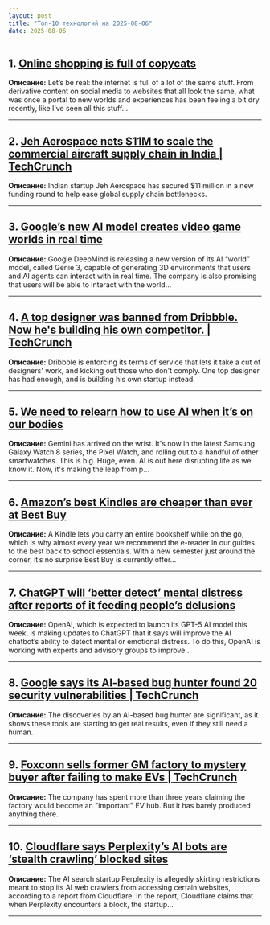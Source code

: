 ```yaml
---
layout: post
title: "Топ-10 технологий на 2025-08-06"
date: 2025-08-06
---
```


## 1. [Online shopping is full of copycats](https://www.theverge.com/news/714572/dupes-blogilates-cassey-ho-fast-fashion-fabscrap)

**Описание:** Let’s be real: the internet is full of a lot of the same stuff. From derivative content on social media to websites that all look the same, what was once a portal to new worlds and experiences has been feeling a bit dry recently, like I’ve seen all this stuff…

---

## 2. [Jeh Aerospace nets $11M to scale the commercial aircraft supply chain in India | TechCrunch](https://techcrunch.com/2025/08/04/jeh-aerospace-nets-11m-to-scale-the-commercial-aircraft-supply-chain-in-india/)

**Описание:** Indian startup Jeh Aerospace has secured $11 million in a new funding round to help ease global supply chain bottlenecks.

---

## 3. [Google’s new AI model creates video game worlds in real time](https://www.theverge.com/news/718723/google-ai-genie-3-model-video-game-worlds-real-time)

**Описание:** Google DeepMind is releasing a new version of its AI “world” model, called Genie 3, capable of generating 3D environments that users and AI agents can interact with in real time. The company is also promising that users will be able to interact with the world…

---

## 4. [A top designer was banned from Dribbble. Now he's building his own competitor. | TechCrunch](https://techcrunch.com/2025/08/04/a-top-designer-was-banned-from-dribbble-now-hes-building-his-own-competitor/)

**Описание:** Dribbble is enforcing its terms of service that lets it take a cut of designers' work, and kicking out those who don't comply. One top designer has had enough, and is building his own startup instead.

---

## 5. [We need to relearn how to use AI when it’s on our bodies](https://www.theverge.com/analysis/718390/gemini-wear-os-smartwatches-ai)

**Описание:** Gemini has arrived on the wrist. It's now in the latest Samsung Galaxy Watch 8 series, the Pixel Watch, and rolling out to a handful of other smartwatches. This is big. Huge, even. AI is out here disrupting life as we know it. Now, it's making the leap from p…

---

## 6. [Amazon’s best Kindles are cheaper than ever at Best Buy](https://www.theverge.com/tech/718546/amazon-kindle-paperwhite-scribe-colorsoft-signature-edition-deal-sale)

**Описание:** A Kindle lets you carry an entire bookshelf while on the go, which is why almost every year we recommend the e-reader in our guides to the best back to school essentials. With a new semester just around the corner, it’s no surprise Best Buy is currently offer…

---

## 7. [ChatGPT will ‘better detect’ mental distress after reports of it feeding people’s delusions](https://www.theverge.com/news/718407/openai-chatgpt-mental-health-guardrails-break-reminders)

**Описание:** OpenAI, which is expected to launch its GPT-5 AI model this week, is making updates to ChatGPT that it says will improve the AI chatbot’s ability to detect mental or emotional distress. To do this, OpenAI is working with experts and advisory groups to improve…

---

## 8. [Google says its AI-based bug hunter found 20 security vulnerabilities | TechCrunch](https://techcrunch.com/2025/08/04/google-says-its-ai-based-bug-hunter-found-20-security-vulnerabilities/)

**Описание:** The discoveries by an AI-based bug hunter are significant, as it shows these tools are starting to get real results, even if they still need a human.

---

## 9. [Foxconn sells former GM factory to mystery buyer after failing to make EVs | TechCrunch](https://techcrunch.com/2025/08/04/foxconn-sells-former-gm-factory-to-mystery-buyer-after-failing-to-make-evs/)

**Описание:** The company has spent more than three years claiming the factory would become an "important" EV hub. But it has barely produced anything there.

---

## 10. [Cloudflare says Perplexity’s AI bots are ‘stealth crawling’ blocked sites](https://www.theverge.com/news/718319/perplexity-stealth-crawling-cloudflare-ai-bots-report)

**Описание:** The AI search startup Perplexity is allegedly skirting restrictions meant to stop its AI web crawlers from accessing certain websites, according to a report from Cloudflare. In the report, Cloudflare claims that when Perplexity encounters a block, the startup…

---

